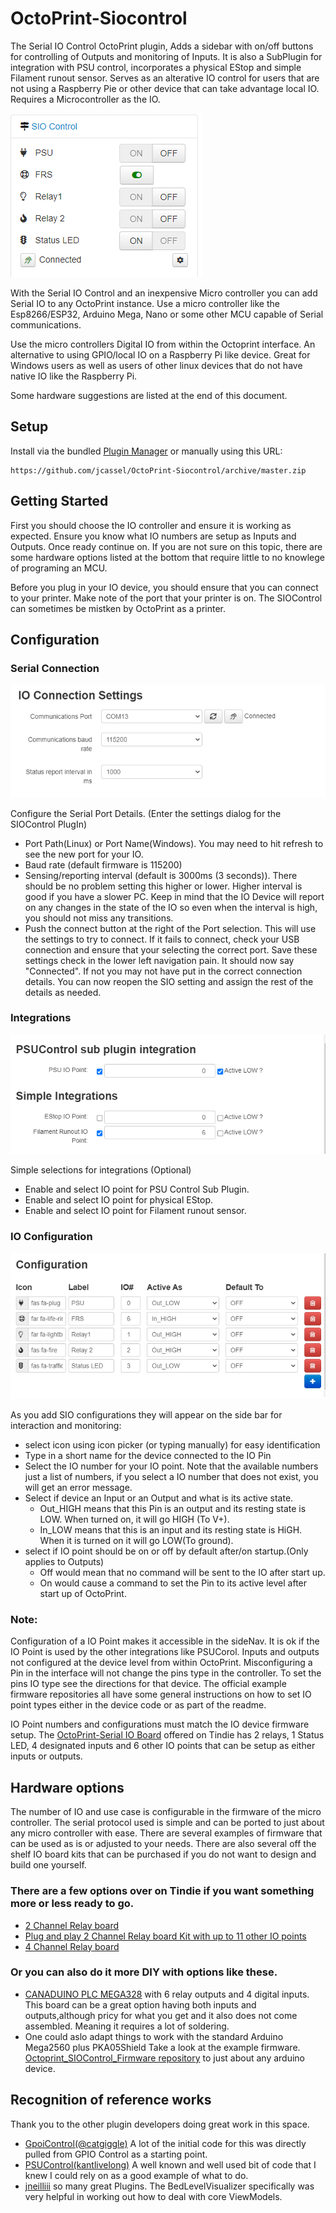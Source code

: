 # OctoPrint-Siocontrol
The Serial IO Control OctoPrint plugin, Adds a sidebar with on/off buttons for controlling of Outputs and monitoring of Inputs. It is also a SubPlugin for integration with PSU control, incorporates a physical EStop and simple Filament runout sensor. Serves as an alterative IO control for users that are not using a Raspberry Pie or other device that can take advantage local IO. Requires a Microcontroller as the IO.

![sidebar view](Assets/img/SideBarExample.PNG)

With the Serial IO Control and an inexpensive Micro controller you can add Serial IO 
to any OctoPrint instance. Use a micro controller like the 
Esp8266/ESP32, Arduino Mega, Nano or some other MCU capable of Serial communications. 

Use the micro controllers Digital IO from within the Octoprint interface. An alternative to using GPIO/local IO on a Raspberry Pi like device. Great for Windows users as well as users of other linux devices that do not have native IO like the Raspberry Pi. 

Some hardware suggestions are listed at the end of this document.

## Setup

Install via the bundled [Plugin Manager](https://docs.octoprint.org/en/master/bundledplugins/pluginmanager.html)
or manually using this URL:

    https://github.com/jcassel/OctoPrint-Siocontrol/archive/master.zip

## Getting Started
First you should choose the IO controller and ensure it is working as expected. Ensure you know what IO numbers are setup as Inputs and Outputs. Once ready continue on. If you are not sure on this topic, there are some hardware options listed at the bottom that require little to no knowlege of programing an MCU.

Before you plug in your IO device, you should ensure that you can connect to your printer. Make note of the port that your printer is on. The SIOControl can sometimes be mistken by OctoPrint as a printer. 

## Configuration

### Serial Connection
![Connection and integrations](Assets/img/SettingsExampleConn.PNG)
							   

Configure the Serial Port Details. (Enter the settings dialog for the SIOControl PlugIn) 
- Port Path(Linux) or Port Name(Windows). You may need to hit refresh to see the new port for your IO. 
- Baud rate (default firmware is 115200)  
- Sensing/reporting interval (default is 3000ms (3 seconds)). There should be no problem setting this higher or lower. Higher interval is good if you have a slower PC. Keep in mind that the IO Device will report on any changes in the state of the IO so even when the interval is high, you should not miss any transitions. 
- Push the connect button at the right of the Port selection. This will use the settings to try to connect. If it fails to connect, check your USB connection and ensure that your selecting the correct port. 
Save these settings check in the lower left navigation pain. It should now say "Connected". If not you may not have put in the correct connection details. You can now reopen the SIO setting and assign the rest of the details as needed. 

### Integrations 
![Integrations](Assets/img/SettingsExampleIntegrations.PNG)

Simple selections for integrations (Optional)
- Enable and select IO point for PSU Control Sub Plugin.
- Enable and select IO point for physical EStop.
- Enable and select IO point for Filament runout sensor.


### IO Configuration
![IO Configuration](Assets/img/SettingsExampleIOConfig.PNG)


As you add SIO configurations they will appear on the side bar for interaction and monitoring:
- select icon using icon picker (or typing manually) for easy identification
- Type in a short name for the device connected to the IO Pin
- Select the IO number for your IO point. Note that the available numbers just a list of numbers, if you select a IO number that does not exist, you will get an error message. 
- Select if device an Input or an Output and what is its active state.
  - Out_HIGH means that this Pin is an output and its resting state is LOW. When turned on, it will go HIGH (To V+).
  - In_LOW means that this is an input and its resting state is HiGH. When it is turned on it will go LOW(To ground).
- select if IO point should be on or off by default after/on startup.(Only applies to Outputs)
  - Off would mean that no command will be sent to the IO after start up. 
  - On would cause a command to set the Pin to its active level after start up of OctoPrint.


### Note:
Configuration of a IO Point makes it accessible in the sideNav. It is ok if the IO Point is used by the other integrations like PSUCorol. Inputs and outputs not configured at the device level from within OctoPrint. Misconfiguring a Pin in the interface will not change the pins type in the controller. To set the pins IO type see the directions for that device. The official example firmware repositories all have some general instructions on how to set IO point types either in the device code or as part of the readme. 

IO Point numbers and configurations must match the IO device firmware setup. The [OctoPrint-Serial IO Board](https://www.tindie.com/products/softwaresedge/octoprint-serial-io-kit/) offered on Tindie has 2 relays, 1 Status LED, 4 designated inputs and 6 other IO points that can be setup as either inputs or outputs. 


## 
## Hardware options
The number of IO and use case is configurable in the firmware of the micro controller. The serial protocol used is simple and can be ported to just about any micro controller with ease. There are several examples of firmware that can be used as is or adjusted to your needs. There are also several off the shelf IO board kits that can be purchased if you do not want to design and build one yourself.

### There are a few options over on Tindie if you want something more or less ready to go. 
- [2 Channel Relay board](https://www.tindie.com/products/softwaresedge/octoprint-siocontrol-2-relay-module/)
- [Plug and play 2 Channel Relay board Kit with up to 11 other IO points](https://www.tindie.com/products/softwaresedge/octoprint-serial-io-kit/)
- [4 Channel Relay board](https://www.tindie.com/products/softwaresedge/octoprint-siocontrol-4-relay-module/)


### Or you can also do it more DIY with options like these. 
- [CANADUINO PLC MEGA328](https://www.amazon.com/dp/B085F3YRK4) with 6 relay outputs and 4 digital inputs. This board can be a great option having both inputs and outputs,although pricy for what you get and it also does not come assembled. Meaning it requires a lot of soldering.  
- One could aslo adapt things to work with the standard Arduino Mega2560 plus PKA05Shield  Take a look at the example firmware. [Octoprint_SIOControl_Firmware repository](https://github.com/jcassel/OctoPrint_SIOControl_Firmware) to just about any arduino device. 



## Recognition of reference works
Thank you to the other plugin developers doing great work in this space. 

- [GpoiControl(@catgiggle)](https://github.com/catgiggle/OctoPrint-GpioControl) A lot of the initial code for this was directly pulled from GPIO Control as a starting point.
- [PSUControl(kantlivelong)](https://github.com/kantlivelong/OctoPrint-PSUControl) A well known and well used bit of code that I knew I could rely on as a good example of what to do.
- [jneilliii](https://github.com/jneilliii) so many great Plugins. The BedLevelVisualizer specifically was very helpful in working out how to deal with core ViewModels. 

